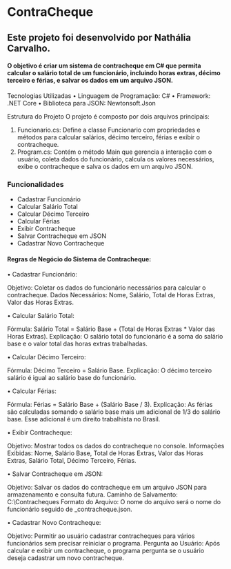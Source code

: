 # ContraCheque

<h2>Este projeto foi desenvolvido por Nathália Carvalho. </h2>
<h4>O objetivo é criar um sistema de contracheque em C# que permita calcular o salário total de um funcionário, incluindo horas extras, décimo terceiro e férias, e salvar os dados em um arquivo JSON.</h4>

Tecnologias Utilizadas
•	Linguagem de Programação: C#
•	Framework: .NET Core
•	Biblioteca para JSON: Newtonsoft.Json

Estrutura do Projeto
O projeto é composto por dois arquivos principais:
1.	Funcionario.cs: Define a classe Funcionario com propriedades e métodos para calcular salários, décimo terceiro, férias e exibir o contracheque.
2.	Program.cs: Contém o método Main que gerencia a interação com o usuário, coleta dados do funcionário, calcula os valores necessários, exibe o contracheque e salva os dados em um arquivo JSON.

### Funcionalidades

- Cadastrar Funcionário
- Calcular Salário Total
- Calcular Décimo Terceiro
- Calcular Férias
- Exibir Contracheque
- Salvar Contracheque em JSON
- Cadastrar Novo Contracheque

<h4>Regras de Negócio do Sistema de Contracheque:</h4>

•	Cadastrar Funcionário:

Objetivo: Coletar os dados do funcionário necessários para calcular o contracheque.
Dados Necessários: Nome, Salário, Total de Horas Extras, Valor das Horas Extras.

•	Calcular Salário Total:

Fórmula: Salário Total = Salário Base + (Total de Horas Extras * Valor das Horas Extras).
Explicação: O salário total do funcionário é a soma do salário base e o valor total das horas extras trabalhadas.

•	Calcular Décimo Terceiro:

Fórmula: Décimo Terceiro = Salário Base.
Explicação: O décimo terceiro salário é igual ao salário base do funcionário.

•	Calcular Férias:

Fórmula: Férias = Salário Base + (Salário Base / 3).
Explicação: As férias são calculadas somando o salário base mais um adicional de 1/3 do salário base. Esse adicional é um direito trabalhista no Brasil.

•	Exibir Contracheque:

Objetivo: Mostrar todos os dados do contracheque no console.
Informações Exibidas: Nome, Salário Base, Total de Horas Extras, Valor das Horas Extras, Salário Total, Décimo Terceiro, Férias.

•	Salvar Contracheque em JSON:

Objetivo: Salvar os dados do contracheque em um arquivo JSON para armazenamento e consulta futura.
Caminho de Salvamento: C:\Contracheques
Formato do Arquivo: O nome do arquivo será o nome do funcionário seguido de _contracheque.json.

•	Cadastrar Novo Contracheque:

Objetivo: Permitir ao usuário cadastrar contracheques para vários funcionários sem precisar reiniciar o programa.
Pergunta ao Usuário: Após calcular e exibir um contracheque, o programa pergunta se o usuário deseja cadastrar um novo contracheque.
